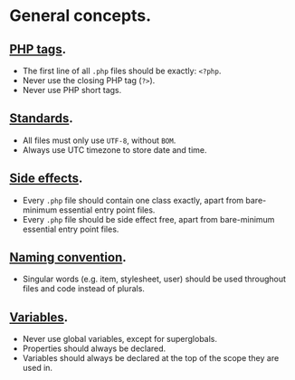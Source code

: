 # General concepts.

## [PHP tags](php-tags.md).

+ The first line of all `.php` files should be exactly: `<?php`.
+ Never use the closing PHP tag (`?>`).
+ Never use PHP short tags.

## [Standards](standards.md).

+ All files must only use `UTF-8`, without `BOM`.
+ Always use UTC timezone to store date and time.

## [Side effects](side-effects.md).

+ Every `.php` file should contain one class exactly, apart from bare-minimum essential entry point files.
+ Every `.php` file should be side effect free, apart from bare-minimum essential entry point files.

## [Naming convention](naming-convention.md).

+ Singular words (e.g. item, stylesheet, user) should be used throughout files and code instead of plurals.

## [Variables](variables.md).

+ Never use global variables, except for superglobals.
+ Properties should always be declared.
+ Variables should always be declared at the top of the scope they are used in.
